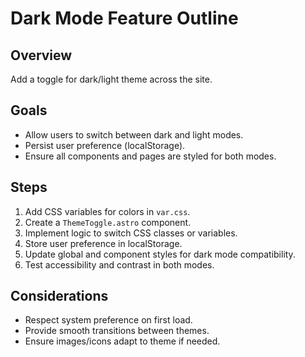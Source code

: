 # Dark Mode Feature Outline

## Overview
Add a toggle for dark/light theme across the site.

## Goals
- Allow users to switch between dark and light modes.
- Persist user preference (localStorage).
- Ensure all components and pages are styled for both modes.

## Steps
1. Add CSS variables for colors in `var.css`.
2. Create a `ThemeToggle.astro` component.
3. Implement logic to switch CSS classes or variables.
4. Store user preference in localStorage.
5. Update global and component styles for dark mode compatibility.
6. Test accessibility and contrast in both modes.

## Considerations
- Respect system preference on first load.
- Provide smooth transitions between themes.
- Ensure images/icons adapt to theme if needed.
